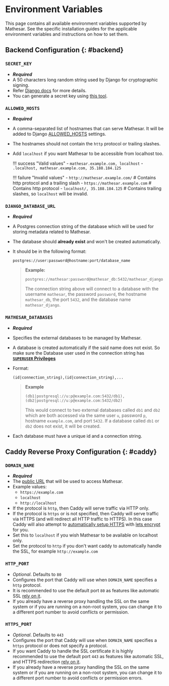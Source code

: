 # Environment Variables

This page contains all available environment variables supported by Mathesar. See the specific installation guides for the applicable environment variables and instructions on how to set them.


## Backend Configuration {: #backend}

### `SECRET_KEY`

- _**Required**_
- A 50 characters long random string used by Django for cryptographic signing.
- Refer [Django docs](https://docs.djangoproject.com/en/3.2/ref/settings/#std:setting-SECRET_KEY) for more details.
- You can generate a secret key using [this tool](https://djecrety.ir/).

### `ALLOWED_HOSTS`

- _**Required**_
- A comma-separated list of hostnames that can serve Mathesar. It will be added to Django [ALLOWED_HOSTS](https://docs.djangoproject.com/en/4.2/ref/settings/#allowed-hosts) settings.
- The hostnames should not contain the `http` protocol or trailing slashes.
- Add `localhost` if you want Mathesar to be accessible from localhost too.

    !!! success "Valid values"
        - `mathesar.example.com, localhost`
        - `.localhost, mathesar.example.com, 35.188.184.125`

    !!! failure "Invalid values"
        - `http://mathesar.example.com/` # Contains http protocol and a trailing slash
        - `https://mathesar.example.com` # Contains http protocol
        - `localhost/, 35.188.184.125` # Contains trailing slashes, so `localhost` will be invalid.



### `DJANGO_DATABASE_URL`

- _**Required**_
- A Postgres connection string of the database which will be used for storing metadata related to Mathesar. 
- The database should **already exist** and won't be created automatically.
- It should be in the following format:

    ```
    postgres://user:password@hostname:port/database_name
    ```

    > **Example:**
    >
    > ```
    > postgres://mathesar:password@mathesar_db:5432/mathesar_django
    > ```
    >
    > The connection string above will connect to a database with the username `mathesar`, the password `password`, the hostname `mathesar_db`, the port `5432`, and the database name `mathesar_django`.

### `MATHESAR_DATABASES`

<!-- TODO -->

- _**Required**_
- Specifies the external databases to be managed by Mathesar.
- A database is created automatically if the said name does not exist. So make sure the Database user used in the connection string has [**`SUPERUSER` Privileges**](https://www.postgresql.org/docs/current/role-attributes.html)
- Format:

    ```text
    (id|connection_string),(id|connection_string),...
    ```

    > **Example**
    >
    > ```text
    > (db1|postgresql://u:p@example.com:5432/db1),(db2|postgresql://u:p@example.com:5432/db2)
    > ```
    >
    > This would connect to two external databases called `db1` and `db2` which are both accessed via the same user `u`, password `p`, hostname `example.com`, and port `5432`. If a database called `db1` or `db2` does not exist, it will be created.

- Each database must have a unique id and a connection string.

## Caddy Reverse Proxy Configuration {: #caddy}

### `DOMAIN_NAME`

- _**Required**_
- The [public URL](https://caddyserver.com/docs/caddyfile/concepts#addresses) that will be used to access Mathesar.
- Example values:
    - `https://example.com`
    - `localhost`
    - `http://localhost`
- If the protocol is `http`, then Caddy will serve traffic via HTTP only.
- If the protocol is `https` or is not specified, then Caddy will serve traffic via HTTPS (and will redirect all HTTP traffic to HTTPS). In this case Caddy will also attempt to [automatically setup HTTPS](https://caddyserver.com/docs/automatic-https) with [lets encrypt](https://letsencrypt.org/) for you.
- Set this to `localhost` if you wish Mathesar to be available on localhost only.
- Set the protocol to `http` if you don't want caddy to automatically handle the SSL, for example `http://example.com`

### `HTTP_PORT`

- _Optional_. Defaults to `80`
- Configures the port that Caddy will use when `DOMAIN_NAME` specifies a `http` protocol.
- It is recommended to use the default port `80` as features like automatic SSL [rely on it](https://caddyserver.com/docs/automatic-https#acme-challenges).
- If you already have a reverse proxy handling the SSL on the same system or if you are running on a non-root system, you can change it to a different port number to avoid conflicts or permission.

### `HTTPS_PORT`

- _Optional_. Defaults to `443`
- Configures the port that Caddy will use when `DOMAIN_NAME` specifies a `https` protocol or does not specify a protocol.
- If you want Caddy to handle the SSL certificate it is highly recommended to use the default port `443` as features like automatic SSL, and HTTPS redirection [rely on it](https://caddyserver.com/docs/automatic-https#acme-challenges).
- If you already have a reverse proxy handling the SSL on the same system or if you are running on a non-root system, you can change it to a different port number to avoid conflicts or permission errors.
